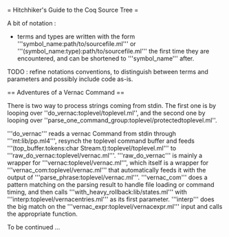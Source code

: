 = Hitchhiker's Guide to the Coq Source Tree =

A bit of notation :
 * terms and types are written with the form '''symbol_name:path/to/sourcefile.ml''' or '''(symbol_name:type):path/to/sourcefile.ml''' the first time they are encountered, and can be shortened to '''symbol_name''' after.

TODO : refine notations conventions, to distinguish between terms and parameters and possibly include code as-is.

== Adventures of a Vernac Command ==

There is two way to process strings coming from stdin. The first one is by looping over ''do_vernac:toplevel/toplevel.ml'', and the second one by looping over ''parse_one_command_group:toplevel/protectedtoplevel.ml''.

'''do_vernac''' reads a vernac Command from stdin through '''mt:lib/pp.ml4''', resynch the toplevel command buffer and feeds '''(top_buffer.tokens:char Stream.t):toplevel/toplevel.ml''' to '''raw_do_vernac:toplevel/vernac.ml'''. '''raw_do_vernac''' is mainly a wrapper for '''vernac:toplevel/vernac.ml''', which itself is a wrapper for '''vernac_com:toplevel/vernac.ml''' that automatically feeds it with the output of '''parse_phrase:toplevel/vernac.ml'''. '''vernac_com''' does a pattern matching on the parsing result to handle file loading or command timing, and then calls '''with_heavy_rollback:lib/states.ml''' with '''interp:toplevel/vernacentries.ml''' as its first parameter. '''interp''' does the big match on the '''vernac_expr:toplevel/vernacexpr.ml''' input and calls the appropriate function.

To be continued ...
